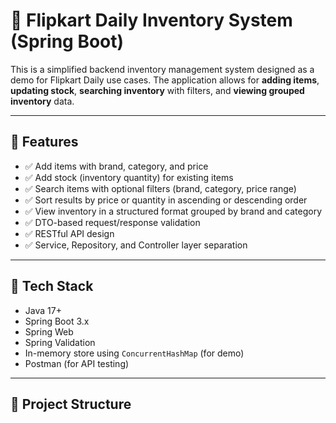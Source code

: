 # 🛒 Flipkart Daily Inventory System (Spring Boot)

This is a simplified backend inventory management system designed as a demo for Flipkart Daily use cases. The application allows for **adding items**, **updating stock**, **searching inventory** with filters, and **viewing grouped inventory** data.

---

## 🚀 Features

- ✅ Add items with brand, category, and price
- ✅ Add stock (inventory quantity) for existing items
- ✅ Search items with optional filters (brand, category, price range)
- ✅ Sort results by price or quantity in ascending or descending order
- ✅ View inventory in a structured format grouped by brand and category
- ✅ DTO-based request/response validation
- ✅ RESTful API design
- ✅ Service, Repository, and Controller layer separation

---

## 🧱 Tech Stack

- Java 17+
- Spring Boot 3.x
- Spring Web
- Spring Validation
- In-memory store using `ConcurrentHashMap` (for demo)
- Postman (for API testing)

---

## 📁 Project Structure

